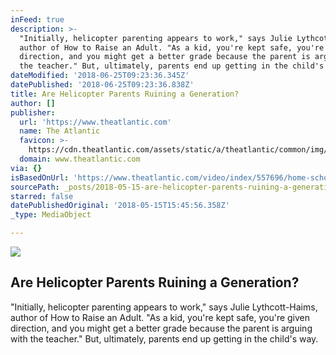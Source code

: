 ```yaml
---
inFeed: true
description: >-
  "Initially, helicopter parenting appears to work," says Julie Lythcott-Haims,
  author of How to Raise an Adult. "As a kid, you're kept safe, you're given
  direction, and you might get a better grade because the parent is arguing with
  the teacher." But, ultimately, parents end up getting in the child's way.
dateModified: '2018-06-25T09:23:36.345Z'
datePublished: '2018-06-25T09:23:36.838Z'
title: Are Helicopter Parents Ruining a Generation?
author: []
publisher:
  url: 'https://www.theatlantic.com'
  name: The Atlantic
  favicon: >-
    https://cdn.theatlantic.com/assets/static/a/theatlantic/common/img/favicon.ico
  domain: www.theatlantic.com
via: {}
isBasedOnUrl: 'https://www.theatlantic.com/video/index/557696/home-school-episode-1/'
sourcePath: _posts/2018-05-15-are-helicopter-parents-ruining-a-generation.md
starred: false
datePublishedOriginal: '2018-05-15T15:45:56.358Z'
_type: MediaObject

---
```

<article style=""><img src="https://cdn.theatlantic.com/assets/media/video/img/2018/04/homeSchool_01_01-1/video-featured.jpg" /><h1>Are Helicopter Parents Ruining a Generation?</h1><p>"Initially, helicopter parenting appears to work," says Julie Lythcott-Haims, author of How to Raise an Adult. "As a kid, you're kept safe, you're given direction, and you might get a better grade because the parent is arguing with the teacher." But, ultimately, parents end up getting in the child's way.</p></article>